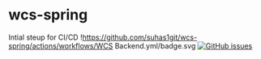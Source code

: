 # wcs-spring
Intial steup for CI/CD
!https://github.com/suhas1git/wcs-spring/actions/workflows/WCS Backend.yml/badge.svg
<a href="https://github.com/suhas1git/wcs-spring/issues"><img alt="GitHub issues" src="https://img.shields.io/github/issues/suhas1git/wcs-spring"></a>
